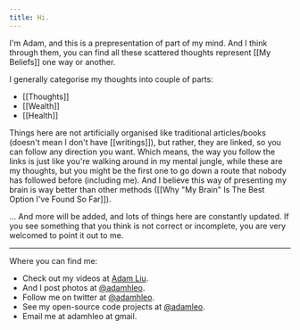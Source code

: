 ```yaml
---
title: Hi.
---
```


I'm Adam, and this is a prepresentation of part of my mind. And I think through them, you can find all these scattered thoughts represent [[My Beliefs]] one way or another.

I generally categorise my thoughts into couple of parts:

- [[Thoughts]]
- [[Wealth]]
- [[Health]]

Things here are not artificially organised like traditional articles/books (doesn't mean I don't have [[writings]]), but rather, they are linked, so you can follow any direction you want. Which means, the way you follow the links is just like you're walking around in my mental jungle, while these are my thoughts, but you might be the first one to go down a route that nobody has followed before (including me). And I believe this way of presenting my brain is way better than other methods ([[Why "My Brain" Is The Best Option I've Found So Far]]).

... And more will be added, and lots of things here are constantly updated. If you see something that you think is not correct or incomplete, you are very welcomed to point it out to me.

---

Where you can find me:

- Check out my videos at [Adam Liu](https://www.youtube.com/channel/UCH_HOJeExBZN_9R2LLNUKeA).
- And I post photos at [@adamhleo](https://www.instagram.com/adamhleo/).
- Follow me on twitter at [@adamhleo](https://twitter.com/adamhleo).
- See my open-source code projects at [@adamleo](https://github.com/adamleo).
- Email me at adamhleo at gmail.
